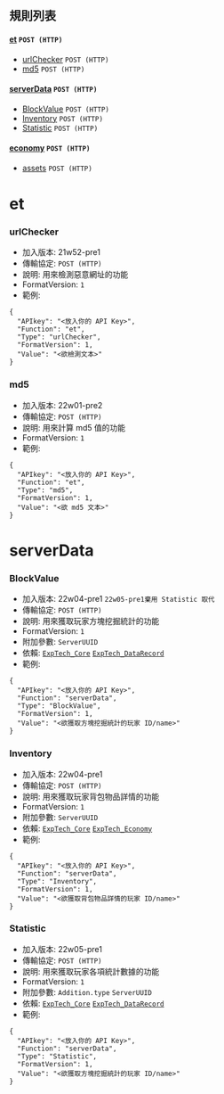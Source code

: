 ## 規則列表
#### [et](#et) `POST (HTTP)`
- [urlChecker](#urlchecker) `POST (HTTP)`
- [md5](#md5) `POST (HTTP)`
#### [serverData](#serverData) `POST (HTTP)`
- [BlockValue](#BlockValue) `POST (HTTP)`
- [Inventory](#Inventory) `POST (HTTP)`
- [Statistic](#Statistic) `POST (HTTP)`
#### [economy](#economy) `POST (HTTP)`
- [assets](#assets) `POST (HTTP)`

# et
### urlChecker
- 加入版本: 21w52-pre1
- 傳輸協定: `POST (HTTP)`
- 說明: 用來檢測惡意網址的功能
- FormatVersion: ```1```
- 範例: 
```
{
  "APIkey": "<放入你的 API Key>",
  "Function": "et",
  "Type": "urlChecker",
  "FormatVersion": 1,
  "Value": "<欲檢測文本>"
}
```

### md5
- 加入版本: 22w01-pre2
- 傳輸協定: `POST (HTTP)`
- 說明: 用來計算 md5 值的功能
- FormatVersion: ```1```
- 範例: 
```
{
  "APIkey": "<放入你的 API Key>",
  "Function": "et",
  "Type": "md5",
  "FormatVersion": 1,
  "Value": "<欲 md5 文本>"
}
```


# serverData
### BlockValue
- 加入版本: 22w04-pre1 `22w05-pre1棄用 Statistic 取代`
- 傳輸協定: `POST (HTTP)`
- 說明: 用來獲取玩家方塊挖掘統計的功能
- FormatVersion: ```1```
- 附加參數: ```ServerUUID```
- 依賴: [`ExpTech_Core`](https://github.com/ExpTechTW/ExpTech_Core) [`ExpTech_DataRecord`](https://github.com/ExpTechTW/ExpTech_DataRecord)
- 範例: 
```
{
  "APIkey": "<放入你的 API Key>",
  "Function": "serverData",
  "Type": "BlockValue",
  "FormatVersion": 1,
  "Value": "<欲獲取方塊挖掘統計的玩家 ID/name>"
}
```

### Inventory
- 加入版本: 22w04-pre1
- 傳輸協定: `POST (HTTP)`
- 說明: 用來獲取玩家背包物品詳情的功能
- FormatVersion: ```1```
- 附加參數: ```ServerUUID```
- 依賴: [`ExpTech_Core`](https://github.com/ExpTechTW/ExpTech_Core) [`ExpTech_Economy`](https://github.com/ExpTechTW/ExpTech_Economy)
- 範例: 
```
{
  "APIkey": "<放入你的 API Key>",
  "Function": "serverData",
  "Type": "Inventory",
  "FormatVersion": 1,
  "Value": "<欲獲取背包物品詳情的玩家 ID/name>"
}
```

### Statistic
- 加入版本: 22w05-pre1
- 傳輸協定: `POST (HTTP)`
- 說明: 用來獲取玩家各項統計數據的功能
- FormatVersion: ```1```
- 附加參數: ```Addition.type``` ```ServerUUID```
- 依賴: [`ExpTech_Core`](https://github.com/ExpTechTW/ExpTech_Core) [`ExpTech_DataRecord`](https://github.com/ExpTechTW/ExpTech_DataRecord)
- 範例: 
```
{
  "APIkey": "<放入你的 API Key>",
  "Function": "serverData",
  "Type": "Statistic",
  "FormatVersion": 1,
  "Value": "<欲獲取方塊挖掘統計的玩家 ID/name>"
}
```
